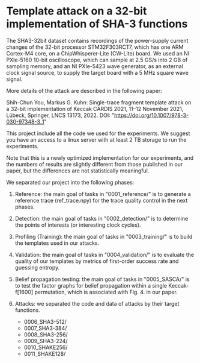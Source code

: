 # Template attack on a 32-bit implementation of SHA-3 functions

The SHA3-32bit dataset contains recordings of the power-supply current changes of the 32-bit processor STM32F303RCT7, which has one ARM Cortex-M4 core, on a ChipWhisperer-Lite (CW-Lite) board.
We used an NI PXIe-5160 10-bit oscilloscope, which can sample at 2.5 GS/s into 2 GB of sampling memory, and an NI PXIe-5423 wave generator, as an external clock signal source, to supply the target board with a 5 MHz square wave signal.

More details of the attack are described in the following paper:

Shih-Chun You, Markus G. Kuhn:
Single-trace fragment template attack on a 32-bit implementation of Keccak
CARDIS 2021, 11–12 November 2021, Lübeck, Springer, LNCS 13173, 2022. DOI: "https://doi.org/10.1007/978-3-030-97348-3_1"

This project include all the code we used for the experiments. We suggest you have an access to a linux server with at least 2 TB storage to run the experiments.

Note that this is a newly optimized implementation for our experiments, and the numbers of results are slightly different from those published in our paper, but the differences are not statistically meaningful.

We separated our project into the following phases:

1. Reference: the main goal of tasks in "0001_reference/" is to generate a reference trace (ref_trace.npy) for the trace quality control in the next phases.

2. Detection: the main goal of tasks in "0002_detection/" is to determine the points of interests (or interesting clock cycles).

3. Profiling (Training): the main goal of tasks in "0003_training/" is to build the templates used in our attacks.

4. Validation: the main goal of tasks in "0004_validation/" is to evaluate the quality of our templates by metrics of first-order success rate and guessing entropy.

5. Belief propagation testing: the main goal of tasks in "0005_SASCA/" is to test the factor graphs for belief propagation within a single Keccak-f[1600] permutation, which is associated with Fig. 4. in our paper.

6. Attacks: we separated the code and data of attacks by their target functions.
   - 0006_SHA3-512/
   - 0007_SHA3-384/
   - 0008_SHA3-256/
   - 0009_SHA3-224/
   - 0010_SHAKE256/
   - 0011_SHAKE128/


